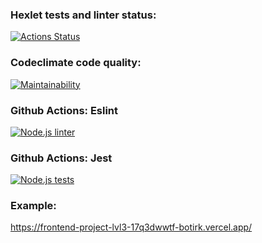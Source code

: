 ### Hexlet tests and linter status:
[![Actions Status](https://github.com/botirk/frontend-project-lvl3/workflows/hexlet-check/badge.svg)](https://github.com/botirk/frontend-project-lvl3/actions)
### Codeclimate code quality:
[![Maintainability](https://api.codeclimate.com/v1/badges/6304015bd5361e20f659/maintainability)](https://codeclimate.com/github/botirk/frontend-project-lvl3/maintainability)
### Github Actions: Eslint
[![Node.js linter](https://github.com/botirk/frontend-project-lvl3/actions/workflows/node.js%20lint.yml/badge.svg)](https://github.com/botirk/frontend-project-lvl2/actions/workflows/node.js%20lint.yml)
### Github Actions: Jest
[![Node.js tests](https://github.com/botirk/frontend-project-lvl3/actions/workflows/node.js%20tests.yml/badge.svg)](https://github.com/botirk/frontend-project-lvl2/actions/workflows/node.js%20tests.yml)
### Example:
https://frontend-project-lvl3-17q3dwwtf-botirk.vercel.app/